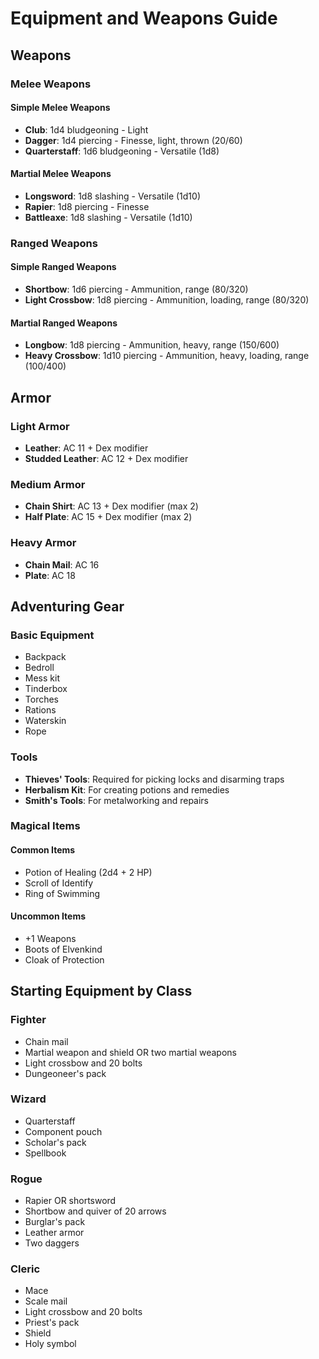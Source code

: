 # Equipment and Weapons Guide

## Weapons

### Melee Weapons

#### Simple Melee Weapons
- **Club**: 1d4 bludgeoning - Light
- **Dagger**: 1d4 piercing - Finesse, light, thrown (20/60)
- **Quarterstaff**: 1d6 bludgeoning - Versatile (1d8)

#### Martial Melee Weapons
- **Longsword**: 1d8 slashing - Versatile (1d10)
- **Rapier**: 1d8 piercing - Finesse
- **Battleaxe**: 1d8 slashing - Versatile (1d10)

### Ranged Weapons

#### Simple Ranged Weapons
- **Shortbow**: 1d6 piercing - Ammunition, range (80/320)
- **Light Crossbow**: 1d8 piercing - Ammunition, loading, range (80/320)

#### Martial Ranged Weapons
- **Longbow**: 1d8 piercing - Ammunition, heavy, range (150/600)
- **Heavy Crossbow**: 1d10 piercing - Ammunition, heavy, loading, range (100/400)

## Armor

### Light Armor
- **Leather**: AC 11 + Dex modifier
- **Studded Leather**: AC 12 + Dex modifier

### Medium Armor
- **Chain Shirt**: AC 13 + Dex modifier (max 2)
- **Half Plate**: AC 15 + Dex modifier (max 2)

### Heavy Armor
- **Chain Mail**: AC 16
- **Plate**: AC 18

## Adventuring Gear

### Basic Equipment
- Backpack
- Bedroll
- Mess kit
- Tinderbox
- Torches
- Rations
- Waterskin
- Rope

### Tools
- **Thieves' Tools**: Required for picking locks and disarming traps
- **Herbalism Kit**: For creating potions and remedies
- **Smith's Tools**: For metalworking and repairs

### Magical Items

#### Common Items
- Potion of Healing (2d4 + 2 HP)
- Scroll of Identify
- Ring of Swimming

#### Uncommon Items
- +1 Weapons
- Boots of Elvenkind
- Cloak of Protection

## Starting Equipment by Class

### Fighter
- Chain mail
- Martial weapon and shield OR two martial weapons
- Light crossbow and 20 bolts
- Dungeoneer's pack

### Wizard
- Quarterstaff
- Component pouch
- Scholar's pack
- Spellbook

### Rogue
- Rapier OR shortsword
- Shortbow and quiver of 20 arrows
- Burglar's pack
- Leather armor
- Two daggers

### Cleric
- Mace
- Scale mail
- Light crossbow and 20 bolts
- Priest's pack
- Shield
- Holy symbol